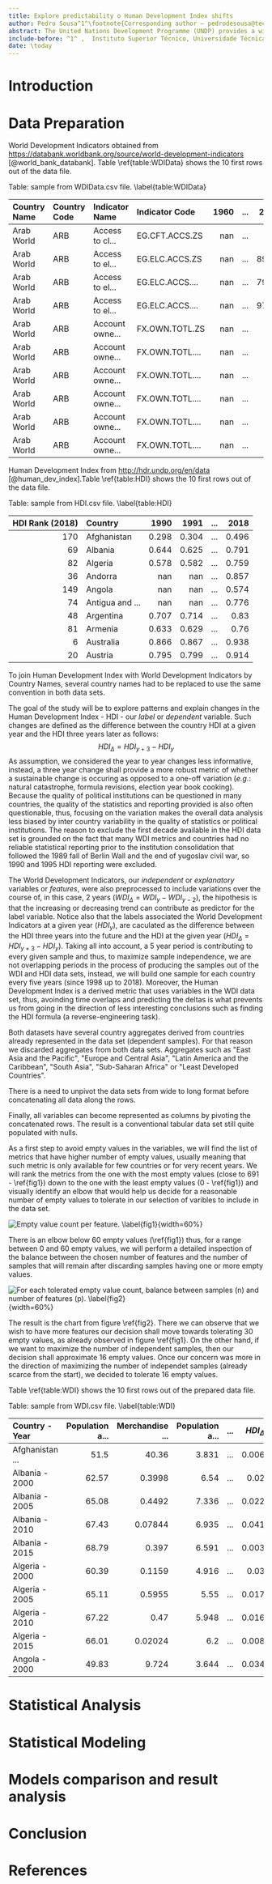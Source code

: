 ```yaml
---
title: Explore predictability o Human Development Index shifts
author: Pedro Sousa^1^\footnote{Corresponding author – pedrodesousa@tecnico.ulisboa.pt}, Andre Luis^1^\footnote{Corresponding author – andre.t.luis@tecnico.ulisboa.pt}, Carlos Sequeira^1^\footnote{Corresponding author – carlos.r.sequeira@tecnico.ulisboa.pt}, Sara Cruz^1^\footnote{Corresponding author – saraventuracruz@gmail.com}, Pedro Dias^1^\footnote{Corresponding author – pedroruivodias@tecnico.ulisboa.pt}
abstract: The United Nations Development Programme (UNDP) provides a widely accepted ranking of countries according to their human development status. The annual score of each country is called Human Development Index and it combines  four development indicators - life expectancy for health, expected years of schooling, mean of years of schooling for education and Gross National Income per capita for standard of living. Explaining and predicting the progress of such index can be used to evaluate the quality of public policies as well as  to assess what does in fact explain a certain status in human development beyond public policies and govenment institutions.
include-before: ^1^ ,  Instituto Superior Técnico, Universidade Técnica de Lisboa, Portugal. \newline
date: \today
---
```


# Introduction

# Data Preparation

World Development Indicators obtained from https://databank.worldbank.org/source/world-development-indicators [@world_bank_databank]. Table \ref{table:WDIData} shows the 10 first rows out of the data file.

Table: sample from WDIData.csv file. \label{table:WDIData}

| Country Name   | Country Code   | Indicator Name   | Indicator Code   |   1960 | ...   |   2018 |
|:---------------|:---------------|:-----------------|:-----------------|-------:|:------|-------:|
| Arab World     | ARB            | Access to cl...  | EG.CFT.ACCS.ZS   |    nan | ...   | nan    |
| Arab World     | ARB            | Access to el...  | EG.ELC.ACCS.ZS   |    nan | ...   |  89.29 |
| Arab World     | ARB            | Access to el...  | EG.ELC.ACCS....  |    nan | ...   |  79.25 |
| Arab World     | ARB            | Access to el...  | EG.ELC.ACCS....  |    nan | ...   |  97.06 |
| Arab World     | ARB            | Account owne...  | FX.OWN.TOTL.ZS   |    nan | ...   | nan    |
| Arab World     | ARB            | Account owne...  | FX.OWN.TOTL....  |    nan | ...   | nan    |
| Arab World     | ARB            | Account owne...  | FX.OWN.TOTL....  |    nan | ...   | nan    |
| Arab World     | ARB            | Account owne...  | FX.OWN.TOTL....  |    nan | ...   | nan    |
| Arab World     | ARB            | Account owne...  | FX.OWN.TOTL....  |    nan | ...   | nan    |
| Arab World     | ARB            | Account owne...  | FX.OWN.TOTL....  |    nan | ...   | nan    |


Human Development Index from http://hdr.undp.org/en/data [@human_dev_index].Table \ref{table:HDI} shows the 10 first rows out of the data file.

Table: sample from HDI.csv file. \label{table:HDI}

|   HDI Rank (2018) | Country         |    1990 |    1991 | ...   |   2018 |
|------------------:|:----------------|--------:|--------:|:------|-------:|
|               170 | Afghanistan     |   0.298 |   0.304 | ...   |  0.496 |
|                69 | Albania         |   0.644 |   0.625 | ...   |  0.791 |
|                82 | Algeria         |   0.578 |   0.582 | ...   |  0.759 |
|                36 | Andorra         | nan     | nan     | ...   |  0.857 |
|               149 | Angola          | nan     | nan     | ...   |  0.574 |
|                74 | Antigua and ... | nan     | nan     | ...   |  0.776 |
|                48 | Argentina       |   0.707 |   0.714 | ...   |  0.83  |
|                81 | Armenia         |   0.633 |   0.629 | ...   |  0.76  |
|                 6 | Australia       |   0.866 |   0.867 | ...   |  0.938 |
|                20 | Austria         |   0.795 |   0.799 | ...   |  0.914 |


To join Human Development Index with World Development Indicators by Country Names, several country names had to be replaced to use the same convention in both data sets.  

The goal of the study will be to explore patterns and explain changes in the Human Development Index - HDI - our *label* or *dependent* variable. Such changes are defined as the difference between the country HDI at a given year and the HDI three years later as follows: 
$$HDI_{\Delta}=HDI_{y+3} - HDI_{y}$$
As assumption, we considered the year to year changes less informative, instead, a three year change shall provide a more robust metric of whether a sustainable change is occuring as opposed to a one-off variation (*e.g.*: natural catastrophe, formula revisions, election year book cooking). Because the quality of political institutions can be questioned in many countries, the quality of the statistics and reporting provided is also often questionable, thus, focusing on the variation makes the overall data analysis less biased by inter country variability in the quality of statistics or political institutions.
The reason to exclude the first decade available in the HDI data set is grounded on the fact that many WDI metrics and countries had no reliable statistical reporting prior to the institution consolidation that followed the 1989 fall of Berlin Wall and the end of yugoslav civil war, so 1990 and 1995 HDI reporting were excluded.  

The World Development Indicators, our *independent* or *explanatory* variables or *features*, were also preprocessed to include variations over the course of, in this case, 2 years ($WDI_{\Delta} = WDI_y - WDI_{y-2}$), the hipothesis is that the increasing or decreasing trend can contribute as predictor for the label variable. Notice also that the labels associated the World Development Indicators at a given year ($HDI_y$), are caculated as the difference between the HDI three years into the future and the HDI at the given year ($HDI_{\Delta}=HDI_{y+3} - HDI_{y}$).
Taking all into account, a 5 year period is contributing to every given sample and thus, to maximize sample independence, we are not overlapping periods in the process of producing the samples out of the WDI and HDI data sets, instead, we will build one sample for each country every five years (since 1998 up to 2018).
Moreover, the Human Development Index is a derived metric that uses variables in the WDI data set, thus, avoinding time overlaps and predicting the deltas is what prevents us from going in the direction of less interesting conclusions such as finding the HDI formula (a reverse-engineering task).  

Both datasets have several country aggregates derived from countries already represented in the data set (dependent samples). For that reason we discarded aggregates from both data sets. Aggregates such as "East Asia and the Pacific", "Europe and Central Asia", "Latin America and the Caribbean", "South Asia", "Sub-Saharan Africa" or "Least Developed Countries".

There is a need to unpivot the data sets from wide to long format before concatenating all data along the rows.

Finally, all variables can become represented as columns by pivoting the concatenated rows. The result is a conventional tabular data set still quite populated with nulls. 

As a first step to avoid empty values in the variables, we will find the list of metrics that have higher number of empty values, usually meaning that such metric is only available for few countries or for very recent years.
We will rank the metrics from the one with the most empty values (close to 691 - \ref{fig1}) down to the one with the least empty values (0 - \ref{fig1}) and visually identify an elbow that would help us decide for a reasonable number of empty values to tolerate in our selection of varibles to include in the data set.

![Empty value count per feature. \label{fig1}](./resources/fig1.png){width=60%}

There is an elbow below 60 empty values (\ref{fig1}) thus, for a range between 0 and 60 empty values, we will perform a detailed inspection of the balance between the chosen number of features and the number of samples that will remain after discarding samples having one or more empty values.

![For each tolerated empty value count, balance between samples (n) and number of features (p). \label{fig2}](./resources/fig2.png){width=60%}

The result is the chart from figure \ref{fig2}. There we can observe that we wish to have more features our decision shall move towards tolerating 30 empty values, as already observed in figure \ref{fig1}. On the other hand, if we want to maximize the number of independent samples, then our decision shall approximate 16 empty values. Once our concern was more in the direction of maximizing the number of independet samples (already scarce from the start), we decided to tolerate 16 empty values.

Table \ref{table:WDI} shows the 10 first rows out of the prepared data file.

Table: sample from WDI.csv file. \label{table:WDI}

| Country - Year   |   Population a... |   Merchandise ... |   Population a... | ...   |   $HDI_{\Delta}$ |
|:-----------------|------------------:|------------------:|------------------:|:------|-----------------:|
| Afghanistan ...  |             51.5  |          40.36    |             3.831 | ...   |            0.006 |
| Albania - 2000   |             62.57 |           0.3998  |             6.54  | ...   |            0.02  |
| Albania - 2005   |             65.08 |           0.4492  |             7.336 | ...   |            0.022 |
| Albania - 2010   |             67.43 |           0.07844 |             6.935 | ...   |            0.041 |
| Albania - 2015   |             68.79 |           0.397   |             6.591 | ...   |            0.003 |
| Algeria - 2000   |             60.39 |           0.1159  |             4.916 | ...   |            0.03  |
| Algeria - 2005   |             65.11 |           0.5955  |             5.55  | ...   |            0.017 |
| Algeria - 2010   |             67.22 |           0.47    |             5.948 | ...   |            0.016 |
| Algeria - 2015   |             66.01 |           0.02024 |             6.2   | ...   |            0.008 |
| Angola - 2000    |             49.83 |           9.724   |             3.644 | ...   |            0.034 |


# Statistical Analysis


# Statistical Modeling


# Models comparison and result analysis


# Conclusion


# References
